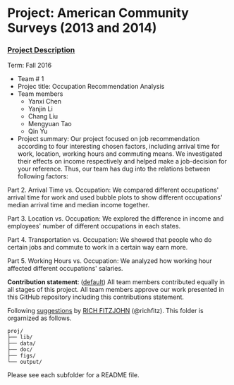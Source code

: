 # Project: American Community Surveys (2013 and 2014)
### [Project Description](doc/Project1_desc.md)

Term: Fall 2016

+ Team # 1
+ Projec title: Occupation Recommendation Analysis
+ Team members
	+ Yanxi Chen
	+ Yanjin Li
	+ Chang Liu
	+ Mengyuan Tao
	+ Qin Yu
+ Project summary: Our project focused on job recommendation according to four interesting chosen factors, including arrival time for work, location, working hours and commuting means. We investigated their effects on income respectively and helped make a job-decision for your reference. Thus, our team has dug into the relations between following factors:

Part 2. Arrival Time vs. Occupation: We compared different occupations' arrival time for work and used bubble plots to show different occupations' median arrival time and median income together.

Part 3. Location vs. Occupation: We explored the difference in income and employees' number of different occupations in each states.

Part 4. Transportation vs. Occupation: We showed that people who do certain jobs and commute to work in a certain way earn more.

Part 5. Working Hours vs. Occupation: We analyzed how working hour affected different occupations' salaries.
	
**Contribution statement**: ([default](doc/a_note_on_contributions.md)) All team members contributed equally in all stages of this project. All team members approve our work presented in this GitHub repository including this contributions statement. 

Following [suggestions](http://nicercode.github.io/blog/2013-04-05-projects/) by [RICH FITZJOHN](http://nicercode.github.io/about/#Team) (@richfitz). This folder is orgarnized as follows.

```
proj/
├── lib/
├── data/
├── doc/
├── figs/
└── output/
```

Please see each subfolder for a README file.

